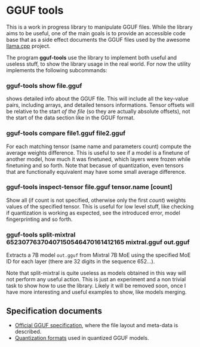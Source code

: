 # GGUF tools

This is a work in progress library to manipulate GGUF files.
While the library aims to be useful, one of the main goals is to provide
an accessible code base that as a side effect documents the GGUF
files used by the awesome [llama.cpp](https://github.com/ggerganov/llama.cpp) project.

The program **gguf-tools** use the library to implement both useful and
useless stuff, to show the library usage in the real world. For now
the utility implements the following subcommands:

### gguf-tools show file.gguf

shows detailed info about the GGUF file. This will include all the key-value pairs, including arrays, and detailed tensors informations. Tensor offsets will be relative to the start *of the file* (so they are actually absolute offsets), not the start of the data section like in the GGUF format.

### gguf-tools compare file1.gguf file2.gguf

For each matching tensor (same name and parameters count) compute the average weights difference. This is useful to see if a model is a finetune of another model, how much it was finetuned, which layers were frozen while finetuning and so forth. Note that becasue of quantization, even tensors that are functionally equivalent may have some small average difference.

### gguf-tools inspect-tensor file.gguf tensor.name [count]

Show all (if count is not specified, otherwise only the first _count_) weights values of the specified tensor. This is useful for low level stuff, like checking if quantization is working as expected, see the introduced error, model fingerprinting and so forth.

### gguf-tools split-mixtral 65230776370407150546470161412165 mixtral.gguf out.gguf

Extracts a 7B model `out.gguf` from Mixtral 7B MoE using the specified MoE ID for each layer (there are 32 digits in the sequence 652...).

Note that split-mixtral is quite useless as models obtained in this way will not perform any useful action. This is just an experiment and a non trivial task to show how to use the library. Likely it will be removed soon, once I have more interesting and useful examples to show, like models merging.

## Specification documents

* [Official GGUF specification](https://github.com/ggerganov/ggml/blob/master/docs/gguf.md), where the file layout and meta-data is described.
* [Quantization formats](https://github.com/ggerganov/ggml/blob/master/src/ggml-quants.h) used in quantized GGUF models.
